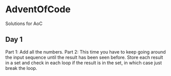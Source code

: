 # AdventOfCode
Solutions for AoC

## Day 1

Part 1: Add all the numbers.
Part 2: This time you have to keep going around the input sequence until the result has been seen before. Store each result in a set and check in each loop if the result is in the set, in which case just break the loop.

